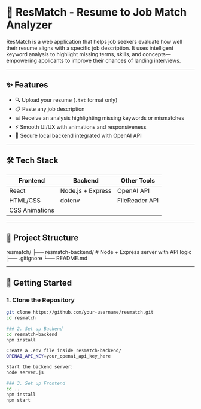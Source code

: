 # 💼 ResMatch - Resume to Job Match Analyzer

ResMatch is a web application that helps job seekers evaluate how well their resume aligns with a specific job description. It uses intelligent keyword analysis to highlight missing terms, skills, and concepts—empowering applicants to improve their chances of landing interviews.

---

## ✨ Features

- 🔍 Upload your resume (`.txt` format only)
- 📋 Paste any job description
- 📊 Receive an analysis highlighting missing keywords or mismatches
- ⚡ Smooth UI/UX with animations and responsiveness
- 🔐 Secure local backend integrated with OpenAI API

---

## 🛠️ Tech Stack

| Frontend       | Backend        | Other Tools        |
|----------------|----------------|--------------------|
| React          | Node.js + Express | OpenAI API        |
| HTML/CSS       | dotenv         | FileReader API     |
| CSS Animations |                |                    |

---

## 📁 Project Structure

resmatch/
├── resmatch-backend/ # Node + Express server with API logic
├── .gitignore
└── README.md

---

## 🚀 Getting Started

### 1. Clone the Repository

```bash
git clone https://github.com/your-username/resmatch.git
cd resmatch

### 2. Set up Backend
cd resmatch-backend
npm install

Create a .env file inside resmatch-backend/
OPENAI_API_KEY=your_openai_api_key_here

Start the backend server:
node server.js

### 3. Set up Frontend
cd ..
npm install
npm start


